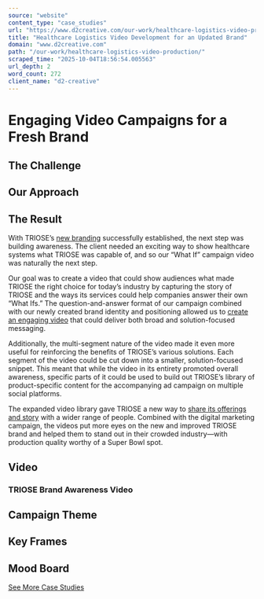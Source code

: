 ```yaml
---
source: "website"
content_type: "case_studies"
url: "https://www.d2creative.com/our-work/healthcare-logistics-video-production/"
title: "Healthcare Logistics Video Development for an Updated Brand"
domain: "www.d2creative.com"
path: "/our-work/healthcare-logistics-video-production/"
scraped_time: "2025-10-04T18:56:54.005563"
url_depth: 2
word_count: 272
client_name: "d2-creative"
---
```


# Engaging Video Campaigns for a Fresh Brand

## The  Challenge

## Our  Approach

## The  Result

With TRIOSE’s [new branding](https://www.d2creative.com/our-work/healthcare-logistics-branding/) successfully established, the next step was building awareness. The client needed an exciting way to show healthcare systems what TRIOSE was capable of, and so our “What If” campaign video was naturally the next step.

Our goal was to create a video that could show audiences what made TRIOSE the right choice for today’s industry by capturing the story of TRIOSE and the ways its services could help companies answer their own “What Ifs.” The question-and-answer format of our campaign combined with our newly created brand identity and positioning allowed us to [create an engaging video](/capabilities/video-production-and-digital-storytelling/) that could deliver both broad and solution-focused messaging.

Additionally, the multi-segment nature of the video made it even more useful for reinforcing the benefits of TRIOSE’s various solutions. Each segment of the video could be cut down into a smaller, solution-focused snippet. This meant that while the video in its entirety promoted overall awareness, specific parts of it could be used to build out TRIOSE’s library of product-specific content for the accompanying ad campaign on multiple social platforms.

The expanded video library gave TRIOSE a new way to [share its offerings and story](https://www.d2creative.com/digital-glossary/content-marketing/) with a wider range of people. Combined with the digital marketing campaign, the videos put more eyes on the new and improved TRIOSE brand and helped them to stand out in their crowded industry—with production quality worthy of a Super Bowl spot.

## Video

### TRIOSE Brand Awareness Video

## Campaign Theme

## Key Frames

## Mood Board

[See More Case Studies](https://www.d2creative.com/our-work/)